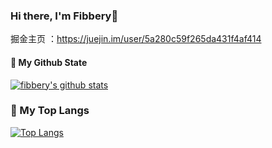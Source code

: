 ### Hi there, I'm Fibbery👋

掘金主页 ：https://juejin.im/user/5a280c59f265da431f4af414

#### 🌈 My Github State
[![fibbery's github stats](https://github-readme-stats.vercel.app/api?username=fibbery&theme=onedark)](https://github.com/anuraghazra/github-readme-stats)

### 🎉 My Top Langs
[![Top Langs](https://github-readme-stats.vercel.app/api/top-langs/?username=fibbery&theme=onedark&hide=html)](https://github.com/anuraghazra/github-readme-stats)

<!--
**fibbery/fibbery** is a ✨ _special_ ✨ repository because its `README.md` (this file) appears on your GitHub profile.

Here are some ideas to get you started:

- 🔭 I’m currently working on ...
- 🌱 I’m currently learning ...
- 👯 I’m looking to collaborate on ...
- 🤔 I’m looking for help with ...
- 💬 Ask me about ...
- 📫 How to reach me: ...
- 😄 Pronouns: ...
- ⚡ Fun fact: ...
-->
